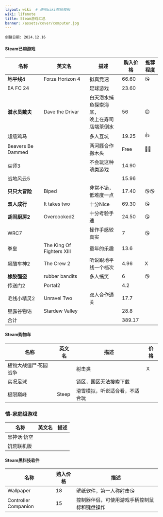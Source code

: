 ```yaml
---
layout: wiki  # 使用wiki布局模板
wiki: lifenote
title: Steam游戏汇总
banner: /assets/cover/computer.jpg
--- 
```

`创建日期: 2024.12.16`


#### Steam已购游戏
| 名称      | 英文名 | 描述 | 购入价格 | 推荐程度 |
| ----------- | ----------- | ----------- | ----------- | ----------- |
| **地平线4** | Forza Horizon 4 | 拟真竞速 | 66.60 | 😘 |
| EA FC 24 |  | 足球游戏 | 23.60 |  |
| **潜水员戴夫** | Dave the Drivar | 白天潜水捕鱼探索海底，<br>晚上在寿司店端茶倒水 | 56 | 😊 |
| 超级鸡马 |  | 多人互坑 | 19.25 | 👍 |
| Beavers Be Dammed |  | 两河豚合作搬木头 | Free | 👦👧 |
| 巫师3 |  | 不会玩这种魂类游戏 | 14.90 |  |
| 战地风云5 |  |  | 15.96  |  |
| **只只大冒险** | Biped | 非常不错，低难度一点 | 17.40 | 😘😘 |
| **双人成行** | It takes two | 十分Nice | 69.30 | 😘 |
| **胡闹厨房2** | Overcooked2 | 十分考验手速 | 24.50 | 😘 |
| WRC7 |  | 操作手感较真实 | 7 | 😘 |
| 拳皇 | The King Of Fighters XIII | 童年的乐趣 | 13.6 |  |
| 飙酷车神2 | The Crew 2 | 听说跟地平线一个档次 | 4.96 | X |
| **橡胶强盗** | rubber bandits | 多人搞笑 | 6 | 😘 |
| 传送门2 | Portal2 |  | 4.2 |  |
| 毛线小精灵2 | Unravel Two | 双人合作通关 | 17.7 |  |
| 星露谷物语 | Stardew Valley |  | 28.8|  |
| 合计 |  |  | 389.17 |  |

#### Steam购物车
| 名称 | 英文名 | 描述 | 价格 |
| ----------- | ----------- | ----------- | ----------- |
| 植物大战僵尸·花园战争 |  | 射击类 | X |
| 实况足球 |  | 锁区，国区无法搜索下载 | |
| 极限巅峰 | Steep | 滑雪模拟，听说适合看，不适合玩 |  |

### 恺-家庭组游戏
| 名称 | 英文名 | 描述 |
| ----------- | ----------- | ----------- |
| 黑神话·悟空 |  |  |
| 饥荒联机版 |  |  |

#### Steam黑科技软件
| 名称      | 购入价格 | 描述 |
| ----------- | ----------- | ----------- |
| Wallpaper | 18 | 壁纸软件，第一人称射击😘 |
| Controller Companion | 15 | 控制器伴侣，可使用游戏手柄控制鼠标和键盘操作 |
